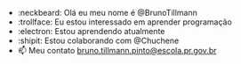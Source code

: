 - :neckbeard: Olá eu meu nome é @BrunoTillmann
- :trollface: Eu estou interessado em aprender programação 
- :electron: Estou aprendendo atualmente  
- :shipit: Estou colaborando com @Chuchene 
- 📫 Meu contato bruno.tillmann.pinto@escola.pr.gov.br

<!---
BrunoTillmann/BrunoTillmann is a ✨ special ✨ repository because its `README.md` (this file) appears on your GitHub profile.
You can click the Preview link to take a look at your changes.
--->

